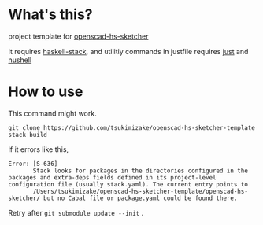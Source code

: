 # What's this?
project template for [openscad-hs-sketcher](https://github.com/tsukimizake/openscad-hs-sketcher)

It requires [haskell-stack](https://docs.haskellstack.org/en/stable/), and utilitiy commands in justfile requires [just](https://github.com/casey/just) and [nushell](https://github.com/nushell/nushell)

# How to use

This command might work.
```
git clone https://github.com/tsukimizake/openscad-hs-sketcher-template
stack build
```

If it errors like this,
```
Error: [S-636]
       Stack looks for packages in the directories configured in the packages and extra-deps fields defined in its project-level configuration file (usually stack.yaml). The current entry points to
       /Users/tsukimizake/openscad-hs-sketcher-template/openscad-hs-sketcher/ but no Cabal file or package.yaml could be found there.
```

Retry after `git submodule update --init` .

